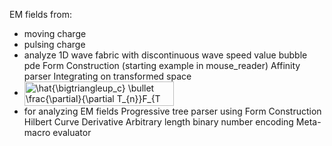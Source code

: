 EM fields from:
  - moving charge
  - pulsing charge
  - analyze 1D wave fabric with discontinuous wave speed value
bubble pde
Form Construction (starting example in mouse_reader)
Affinity parser
Integrating on transformed space
  - <img src="http://www.sciweavers.org/tex2img.php?eq=%5Chat%7B%5Cbigtriangleup_c%7D%20%5Cbullet%20%5Cfrac%7B%5Cpartial%7D%7B%5Cpartial%20T_%7Bn%7D%7DF_%7BT%20%5Crightarrow%20c%7D%28P_T%2B%5Cbigtriangleup_T%29%20%3D%20%5Cfrac%7Bd%7D%7Bdc_n%7D%5Cabs%7B%5Cbigtriangleup_T%7D&bc=White&fc=Black&im=png&fs=12&ff=fourier&edit=0" align="center" border="0" alt="\hat{\bigtriangleup_c} \bullet \frac{\partial}{\partial T_{n}}F_{T \rightarrow c}(P_T+\bigtriangleup_T) = \frac{d}{dc_n}\abs{\bigtriangleup_T}" width="239" height="39" />
  - for analyzing EM fields
Progressive tree parser using Form Construction
Hilbert Curve Derivative
Arbitrary length binary number encoding
Meta-macro evaluator
